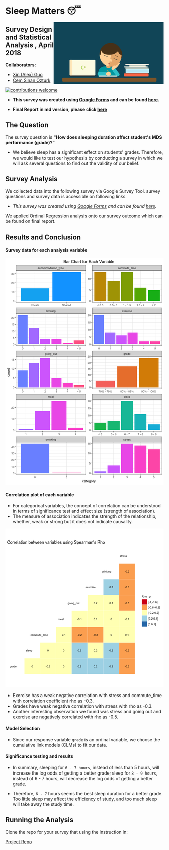 # Sleep Matters 😴

<img src="../img/sleepatdesk.gif" align="right" width="350"/>

## Survey Design and Statistical Analysis , April 2018

**Collaborators:**
- [Xin (Alex) Guo](https://github.ubc.ca/alexguox)
- [Cem Sinan Ozturk](https://github.ubc.ca/cemsinan)


[![contributions welcome](https://img.shields.io/badge/contributions-welcome-brightgreen.svg?style=flat)](https://github.com/akshi8/Sleep-Matters/issues)


- **This survey was created using [Google Forms](https://www.google.ca/forms/about/) and can be found [here](https://goo.gl/forms/RnSzp6LJHi78rYhF2).**

- **Final Report in md version, please click [here](https://github.com/akshi8/Sleep-Matters/blob/master/Report/Final_Report.md)**



## The Question

The survey question is **"How does sleeping duration affect student's MDS performance (grade)?"**

- We believe sleep has a significant effect on students' grades. Therefore, we would like to test our hypothesis by conducting a survey in which we will ask several questions to find out the validity of our belief.

## Survey Analysis

We collected data into the following survey via Google Survey Tool. survey questions and survey data is accessible on following links.

- *This survey was created using [Google Forms](https://www.google.ca/forms/about/) and can be found [here](https://goo.gl/forms/RnSzp6LJHi78rYhF2).*

We applied Ordinal Regression analysis onto our survey outcome which can be found on final report.

## Results and Conclusion

#### Survey data for each analysis variable
![](../img/barplots.png)

#### Correlation plot of each variable
* For categorical variables, the concept of correlation can be understood in terms of significance test and effect size (strength of association).
* The measure of association indicates the strength of the relationship, whether, weak or strong but it does not indicate causality.

![](../img/corr.png)

- Exercise has a weak negative correlation with stress and commute_time with correlation coefficient rho as -0.3.  
- Grades have weak negative correlation with stress with rho as -0.3.
- Another interesting observation we found was stress and going out and exercise are negatively correlated with rho as -0.5.


#### Model Selection

- Since our response variable `grade` is an ordinal variable, we choose the cumulative link models (CLMs) to fit our data.

#### Significance testing and results

- In summary, sleeping for `6 - 7 hours`, instead of less than 5 hours, will increase the log odds of getting a better grade; sleep for `8 - 9 hours`, instead of 6 - 7 hours, will decrease the log odds of getting a better grade.

- Therefore, `6 - 7` hours seems the best sleep duration for a better grade. Too little sleep may affect the efficiency of study, and too much sleep will take away the study time.


## Running the Analysis

Clone the repo for your survey that using the instruction in:

[Project Repo](https://github.com/akshi8/Sleep-Matters/blob/master/README.md)

